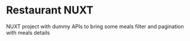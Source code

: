 # Restaurant NUXT
 NUXT project with dummy APIs to bring some meals filter and pagination with meals details

